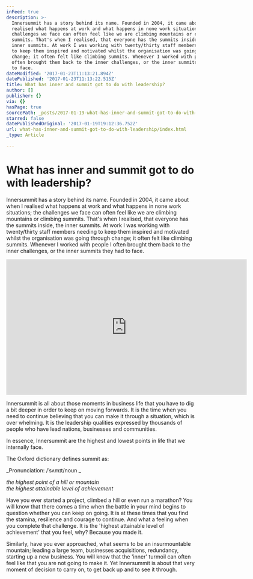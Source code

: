 ```yaml
---
inFeed: true
description: >-
  Innersummit has a story behind its name. Founded in 2004, it came about when I
  realised what happens at work and what happens in none work situations; the
  challenges we face can often feel like we are climbing mountains or climbing
  summits. That's when I realised, that everyone has the summits inside, the
  inner summits. At work I was working with twenty/thirty staff members needing
  to keep them inspired and motivated whilst the organisation was going through
  change; it often felt like climbing summits. Whenever I worked with people I
  often brought them back to the inner challenges, or the inner summits they had
  to face.
dateModified: '2017-01-23T11:13:21.894Z'
datePublished: '2017-01-23T11:13:22.515Z'
title: What has inner and summit got to do with leadership?
author: []
publisher: {}
via: {}
hasPage: true
sourcePath: _posts/2017-01-19-what-has-inner-and-summit-got-to-do-with-leadership.md
starred: false
datePublishedOriginal: '2017-01-19T19:12:36.752Z'
url: what-has-inner-and-summit-got-to-do-with-leadership/index.html
_type: Article

---
```

# What has **inner** and **summit** got to do with leadership?

Innersummit has a story behind its name. Founded in 2004, it came about when I realised what happens at work and what happens in none work situations; the challenges we face can often feel like we are climbing mountains or climbing summits. That's when I realised, that everyone has the summits inside, the inner summits. At work I was working with twenty/thirty staff members needing to keep them inspired and motivated whilst the organisation was going through change; it often felt like climbing summits. Whenever I worked with people I often brought them back to the inner challenges, or the inner summits they had to face.

<iframe src="https://cdn.embedly.com/widgets/media.html?src=https%3A%2F%2Fwww.youtube.com%2Fembed%2FQPrp4v_EdPQ%3Ffeature%3Doembed&amp;url=http%3A%2F%2Fwww.youtube.com%2Fwatch%3Fv%3DQPrp4v_EdPQ&amp;image=https%3A%2F%2Fi.ytimg.com%2Fvi%2FQPrp4v_EdPQ%2Fhqdefault.jpg&amp;key=b7d04c9b404c499eba89ee7072e1c4f7&amp;type=text%2Fhtml&amp;schema=youtube" width="640" height="360" scrolling="no" frameborder="0" allowfullscreen="" style=""></iframe>

Innersummit is all about those moments in business life that you have to dig a bit deeper in order to keep on moving forwards. It is the time when you need to continue believing that you can make it through a situation, which is over whelming. It is the leadership qualities expressed by thousands of people who have lead nations, businesses and communities.

In essence, Innersummit are the highest and lowest points in life that we internally face.

The Oxford dictionary defines summit as:

_Pronunciation: /ˈsʌmɪt/noun _

_the highest point of a hill or mountain  
the highest attainable level of achievement_  
  
Have you ever started a project, climbed a hill or even run a marathon? You will know that there comes a time when the battle in your mind begins to question whether you can keep on going. It is at these times that you find the stamina, resilience and courage to continue. And what a feeling when you complete that challenge. It is the 'highest attainable level of achievement' that you feel, why? Because you made it.

Similarly, have you ever approached, what seems to be an insurmountable mountain; leading a large team, businesses acquisitions, redundancy, starting up a new business. You will know that the 'inner' turmoil can often feel like that you are not going to make it. Yet Innersummit is about that very moment of decision to carry on, to get back up and to see it through.